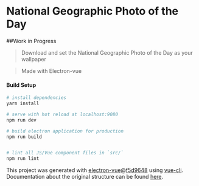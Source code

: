 # National Geographic Photo of the Day
##Work in Progress
> Download and set the National Geographic Photo of the Day as your wallpaper

> Made with Electron-vue

#### Build Setup

``` bash
# install dependencies
yarn install

# serve with hot reload at localhost:9080
npm run dev

# build electron application for production
npm run build


# lint all JS/Vue component files in `src/`
npm run lint
```


This project was generated with [electron-vue](https://github.com/SimulatedGREG/electron-vue)@[f5d9648](https://github.com/SimulatedGREG/electron-vue/tree/f5d9648e169a3efef53159823cc7a4c7eb7221d1) using [vue-cli](https://github.com/vuejs/vue-cli). Documentation about the original structure can be found [here](https://simulatedgreg.gitbooks.io/electron-vue/content/index.html).

